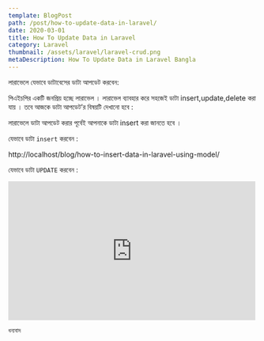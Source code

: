 ```yaml
---
template: BlogPost
path: /post/how-to-update-data-in-laravel/
date: 2020-03-01
title: How To Update Data in Laravel
category: Laravel
thumbnail: /assets/laravel/laravel-crud.png
metaDescription: How To Update Data in Laravel Bangla
---
```


লারাভেলে যেভাবে ডাটাবেসের ডাটা আপডেট করবেন:

পিএইচপির একটি জনপ্রিয় হচ্ছে লারাভেল । লারাভেল ব্যাবহার করে সহজেই ডাটা insert,update,delete করা যায় । তবে আজকে ডাটা আপডেট’র বিষয়টি দেখানো হবে :

লারাভেলে ডাটা আপডেট করার পূর্বেই আপনাকে ডাটা insert করা জানতে হবে ।

যেভাবে ডাটা `insert` করবেন :

http://localhost/blog/how-to-insert-data-in-laravel-using-model/

যেভাবে ডাটা `UPDATE` করবেন :

<iframe width="500" height="281" src="https://www.youtube.com/embed/GmEI837Nx-Y" frameborder="0" allow="accelerometer; autoplay; encrypted-media; gyroscope; picture-in-picture" allowfullscreen></iframe>

`ধন্যবাদ`
